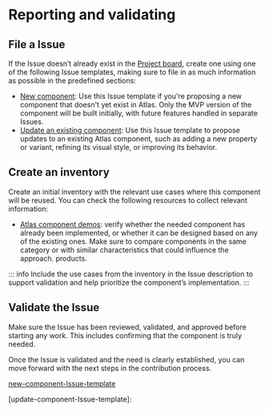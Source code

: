 # Reporting and validating

## File a Issue

If the Issue doesn’t already exist in the [Project board](https://github.com/users/Gustavo22Soaresh/projects/8), create one using one of the following Issue templates, making sure to file in as much information as possible in the predefined sections:

- [New component](https://github.com/Gustavo22Soaresh/Design-Atlas/issues/new?template=-componentname---add--componentname--component-to-atlas.md): Use this Issue template if you're proposing a new component that doesn't yet exist in Atlas. Only the MVP version of the component will be built initially, with future features handled in separate Issues.
- [Update an existing component](https://github.com/Gustavo22Soaresh/Design-Atlas/issues/new?template=update--componentname--component-in-atlas.md): Use this Issue template to propose updates to an existing Atlas component, such as adding a new property or variant, refining its visual style, or improving its behavior.

## Create an inventory

Create an initial inventory with the relevant use cases where this component will be reused. You can check the following resources to collect relevant information:

- [Atlas component demos](../components/overview.md): verify whether the needed component has already been implemented, or whether it can be designed based on any of the existing ones. Make sure to compare components in the same category or with similar characteristics that could influence the approach.
products.

::: info
Include the use cases from the inventory in the Issue description to support validation and help prioritize the component’s implementation.
:::

## Validate the Issue

Make sure the Issue has been reviewed, validated, and approved before starting any work. This includes confirming that the component is truly needed.

Once the Issue is validated and the need is clearly established, you can move forward with the next steps in the contribution process.


[new-component-Issue-template](https://github.com/Gustavo22Soaresh/Design-Atlas/issues/new?template=-componentname---add--componentname--component-to-atlas.md)

[update-component-Issue-template]: